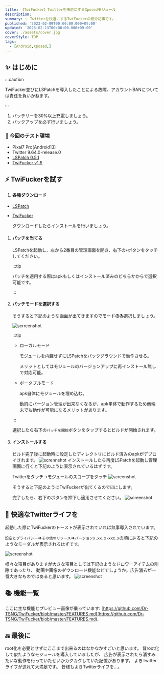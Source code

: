 ```yaml
---
title: 【TwiFucker】Twitterを快適にするXposedモジュール
description:
summary: ✨ Twitterを快適にするTwiFuckerの紹介記事です。
published: '2023-02-09T00:00:00.000+09:00'
updated: '2023-02-13T00:00:00.000+09:00'
cover: ./assets/cover.jpg
coverStyle: TOP
tags:
  - [Android,Xposed,]
---
```





## ✨ はじめに

:::caution

TwiFucker並びにLSPatchを導入したことによる故障、アカウントBANについては責任を負いかねます。

:::

1. バッテリーを30%以上充電しましょう。
1. バックアップを必ず行いましょう。

### 🎉 今回のテスト環境

- Pixal7 Pro(Android13)
- Twitter 9.64.0-release.0
- [LSPatch 0.5.1](https://github.com/LSPosed/LSPatch/releases)
- [TwiFucker v1.9](https://github.com/Dr-TSNG/TwiFucker/releases)

## ⚡️ TwiFuckerを試す

1. #### 各種ダウンロード

 - [LSPatch](https://github.com/LSPosed/LSPatch/releases)
 - [TwiFucker](https://github.com/Dr-TSNG/TwiFucker/releases/tag/1.9)

   ダウンロードしたらインストールを行いましょう。

1. #### パッチを当てる
   LSPatchを起動し、左から2番目の管理画面を開き、右下の`+`ボタンをタッチしてください。

   :::tip

   パッチを適用する際はapkもしくはインストール済みのどちらかからで選択可能です。

   :::

1. #### パッチモードを選択する
   そうすると下記のような画面が出てきますのでモード**のみ**選択しましょう。

   ![scrreenshot](./assets/patchmode.png)

   :::tip

      - ローカルモード


        モジュールを内臓せずにLSPatchをバックグラウンドで動作させる。


        メリットとしてはモジュールのバージョンアップに再インストール無しで対応可能。


   - ポータブルモード


        apk自体にモジュールを埋め込む。


        動的にバージョン管理が出来なくなるが、apk単体で動作するため他端末でも動作が可能になるメリットがあります。

   :::

   選択したら右下の`パッチを開始`ボタンをタップするとビルドが開始されます。

1. #### インストールする
   ビルド完了後に起動時に設定したディレクトリにビルド済みのapkがデプロイされます。
   ![scrennshot](./assets/build-apk.png)
   インストールしたら再度LSPatchを起動し管理画面に行くと下記のように表示されているはずです。

   Twitterをタッチ→モジュールのスコープをタッチ
   ![screenshot](./assets/kanri.png)

   そうすると下記のようにTwiFuckerが出てくるので☑にします。

   完了したら、右下のボタンを押下し適用させてください。
   ![screenshot](./assets/scope.png)

## 🚀 快適なTwitterライフを
起動した際にTwiFuckerのトーストが表示されていれば無事導入されています。

`設定とプライバシー`=>`その他のリソース`=>`バージョンx.xx.x-xxx.x`の順に辿ると下記のようなモーダルが表示されるはずです。

   ![screenshot](./assets/twifucker.png)

   様々な項目がありますが大きな項目としては下記のようなドロワーアイテムの削除であったり、
   動画や画像のダウンロード機能などでしょうか。広告消去が一番大きなものではあると思います。
      ![screenshot](./assets/twifk_menu.png)


## 📚 機能一覧

ここに主な機能とプレビュー画像が乗っています: [https://github.com/Dr-TSNG/TwiFucker/blob/master/FEATURES.md](https://github.com/Dr-TSNG/TwiFucker/blob/master/FEATURES.md).

## 🔚 最後に
root化を必要とせずにここまで出来るのはなかなかすごいと思います。
昔root化して似たようなモジュールを導入していましたが、
広告が表示されたら消すみたいな動作を行っていたせいかカクカクしていた記憶があります。
よきTwitterライフが送れて大満足です。
皆様もよきTwitterライフを...。